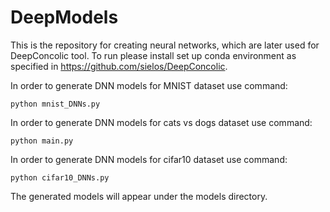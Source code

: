 # DeepModels
This is the repository for creating neural networks, which are later used for DeepConcolic tool.
To run please install set up conda environment as specified in https://github.com/sielos/DeepConcolic. 

In order to generate DNN models for MNIST dataset use command:
```
python mnist_DNNs.py
```
In order to generate DNN models for cats vs dogs dataset use command:
```
python main.py
```
In order to generate DNN models for cifar10 dataset use command:
```
python cifar10_DNNs.py
```

The generated models will appear under the models directory.
